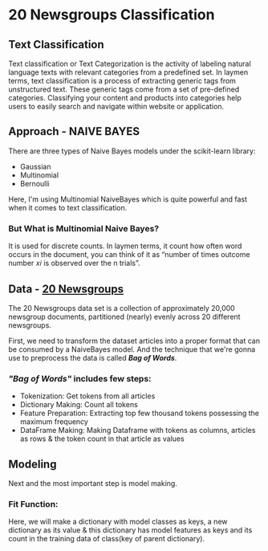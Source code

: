 # 20 Newsgroups Classification

## Text Classification
Text classification or Text Categorization is the activity of labeling natural language texts with relevant categories from a predefined set. In laymen terms, text classification is a process of extracting generic tags from unstructured text. These generic tags come from a set of pre-defined categories. Classifying your content and products into categories help users to easily search and navigate within website or application.

## Approach - NAIVE BAYES
There are three types of Naive Bayes models under the scikit-learn library:
* Gaussian
* Multinomial
* Bernoulli

Here, I'm using Multinomial NaiveBayes which is quite powerful and fast when it comes to text classification.
### But What is Multinomial Naive Bayes? 
It is used for discrete counts. In laymen terms, it count how often word occurs in the document, you can think of it as “number of times outcome number 𝑥𝑖 is observed over the n trials”.

## Data - [20 Newsgroups](http://archive.ics.uci.edu/ml/datasets/Twenty+Newsgroups)
The 20 Newsgroups data set is a collection of approximately 20,000 newsgroup documents, partitioned (nearly) evenly across 20 different newsgroups.

First, we need to transform the dataset articles into a proper format that can be consumed by a NaiveBayes model. And the technique that we're gonna use to preprocess the data is called ***Bag of Words***.
### ***"Bag of Words"*** includes few steps:
* Tokenization: Get tokens from all articles
* Dictionary Making: Count all tokens
* Feature Preparation: Extracting top few thousand tokens possessing the maximum frequency
* DataFrame Making: Making Dataframe with tokens as columns, articles as rows & the token count in that article as values

## Modeling
Next and the most important step is model making.
### Fit Function: 
Here, we will make a dictionary with model classes as keys, a new dictionary as its value & this dictionary has model features as keys and its count in the training data of class(key of parent dictionary).
